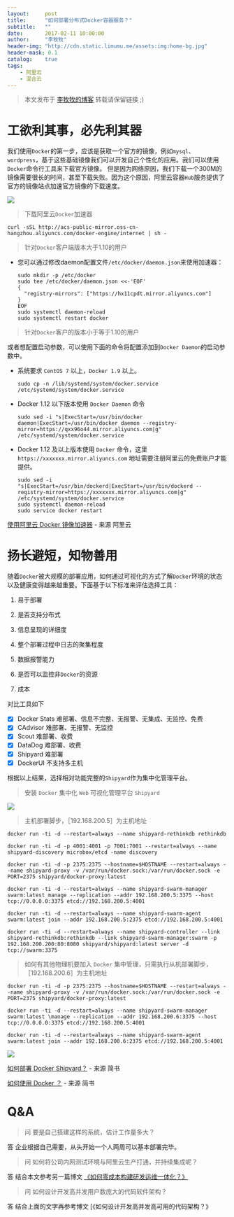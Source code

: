 ```yaml
---
layout:     post
title:      "如何部署分布式Docker容器服务？"
subtitle:   ""
date:       2017-02-11 10:00:00
author:     "李牧牧"
header-img: "http://cdn.static.limumu.me/assets:img:home-bg.jpg"
header-mask: 0.1
catalog:    true
tags:
    - 阿里云
    - 混合云
---
```


> 本文发布于 [李牧牧的博客](http://limumu.me) 转载请保留链接 ;)



# 工欲利其事，必先利其器

我们使用`Docker`的第一步，应该是获取一个官方的镜像，例如`mysql`、`wordpress`，基于这些基础镜像我们可以开发自己个性化的应用。我们可以使用`Docker`命令行工具来下载官方镜像。
但是因为网络原因，我们下载一个300M的镜像需要很长的时间，甚至下载失败。因为这个原因，阿里云容器`Hub`服务提供了官方的镜像站点加速官方镜像的下载速度。

![](http://cdn.static.limumu.me/assets:post:img:201705161323013.jpg)

> 下载阿里云`Docker`加速器 

```
curl -sSL http://acs-public-mirror.oss-cn-hangzhou.aliyuncs.com/docker-engine/internet | sh -
```

> 针对`Docker`客户端版本大于1.10的用户

- 您可以通过修改daemon配置文件`/etc/docker/daemon.json`来使用加速器：

  ```
  sudo mkdir -p /etc/docker
  sudo tee /etc/docker/daemon.json <<-'EOF'
  {
    "registry-mirrors": ["https://hx11cpdt.mirror.aliyuncs.com"]
  }
  EOF
  sudo systemctl daemon-reload
  sudo systemctl restart docker
  ```

> 针对`Docker`客户的版本小于等于1.10的用户

或者想配置启动参数，可以使用下面的命令将配置添加到`Docker Daemon`的启动参数中。

- 系统要求 `CentOS 7` 以上，`Docker 1.9` 以上。

  ```
  sudo cp -n /lib/systemd/system/docker.service /etc/systemd/system/docker.service
  ```

- Docker 1.12 以下版本使用 `Docker Daemon` 命令

  ```
  sudo sed -i "s|ExecStart=/usr/bin/docker daemon|ExecStart=/usr/bin/docker daemon --registry-mirror=https://qxx96o44.mirror.aliyuncs.com|g" /etc/systemd/system/docker.service
  ```

- Docker 1.12 及以上版本使用 `Docker` 命令，这里`https://xxxxxxx.mirror.aliyuncs.com` 地址需要注册阿里云的免费账户才能提供。

  ```
  sudo sed -i "s|ExecStart=/usr/bin/dockerd|ExecStart=/usr/bin/dockerd --registry-mirror=https://xxxxxxx.mirror.aliyuncs.com|g" /etc/systemd/system/docker.service
  sudo systemctl daemon-reload
  sudo service docker restart
  ```

 [使用阿里云 Docker 镜像加速器](https://yq.aliyun.com/articles/29941 "使用阿里云 Docker 镜像加速器")  - 来源 阿里云



# 扬长避短，知物善用

随着`Docker`被大规模的部署应用，如何通过可视化的方式了解`Docker`环境的状态以及健康变得越来越重要。下面基于以下标准来评估选择工具：

1. 易于部署

2. 是否支持分布式
3. 信息呈现的详细度
4. 整个部署过程中日志的聚集程度
5. 数据报警能力
6. 是否可以监控非`Docker`的资源
7. 成本

对比工具如下

- [x] Docker Stats  难部署、信息不完整、无报警、无集成、无监控、免费
- [x] CAdvisor         难部署、无报警、无监控       
- [x] Scout              难部署、收费
- [x] DataDog         难部署、收费
- [x] Shipyard         难部署
- [x] DockerUI        不支持多主机

根据以上结果，选择相对功能完整的`Shipyard`作为集中化管理平台。



> 安装 `Docker` 集中化 `Web` 可视化管理平台 `Shipyard`

![](http://cdn.static.limumu.me/assets:post:img:201705161323011.jpg)



> 主机部署脚步，［192.168.200.5］为主机地址

```
docker run -ti -d --restart=always --name shipyard-rethinkdb rethinkdb

docker run -ti -d -p 4001:4001 -p 7001:7001 --restart=always --name shipyard-discovery microbox/etcd -name discovery

docker run -ti -d -p 2375:2375 --hostname=$HOSTNAME --restart=always --name shipyard-proxy -v /var/run/docker.sock:/var/run/docker.sock -e PORT=2375 shipyard/docker-proxy:latest

docker run -ti -d --restart=always --name shipyard-swarm-manager swarm:latest manage --replication --addr 192.168.200.5:3375 --host tcp://0.0.0.0:3375 etcd://192.168.200.5:4001

docker run -ti -d --restart=always --name shipyard-swarm-agent swarm:latest join --addr 192.168.200.5:2375 etcd://192.168.200.5:4001

docker run -ti -d --restart=always --name shipyard-controller --link shipyard-rethinkdb:rethinkdb --link shipyard-swarm-manager:swarm -p 192.168.200.200:80:8080 shipyard/shipyard:latest server -d tcp://swarm:3375
```



> 如何有其他物理机要加入 `Docker` 集中管理，只需执行从机部署脚步，［192.168.200.6］为主机地址

```
docker run -ti -d -p 2375:2375 --hostname=$HOSTNAME --restart=always --name shipyard-proxy -v /var/run/docker.sock:/var/run/docker.sock -e PORT=2375 shipyard/docker-proxy:latest

docker run -ti -d --restart=always --name shipyard-swarm-manager swarm:latest \manage --replication --addr 192.168.200.6:3375 --host tcp://0.0.0.0:3375 etcd://192.168.200.5:4001

docker run -ti -d --restart=always --name shipyard-swarm-agent swarm:latest join --addr 192.168.200.6:2375 etcd://192.168.200.5:4001
```

![](http://cdn.static.limumu.me/assets:post:img:201705161323012.jpg)

[ 如何部署 Docker Shipyard？](http://www.jianshu.com/p/f9f855f8f3f4 "如何部署 Docker Shipyard？")  - 来源 简书

[ 如何使用 Docker ？](http://www.jianshu.com/p/f3f1e6cefda0 "如何使用 Docker ？")  - 来源 简书



# Q&A

> 问 要是自己搭建这样的系统，估计工作量多大？

答 企业根据自己需要，从头开始一个人两周可以基本部署完毕。

> 问 如何将公司内网测试环境与阿里云生产打通，并持续集成呢？

答 结合本文参考另一篇博文 [《如何零成本构建研发运维一体化？》](http://www.limumu.me/2017/02/18/create-devops-from-aliyun/ "如何零成本构建研发运维一体化？")

> 问 如何设计开发高并发用户数庞大的代码软件架构？

答 结合上面的文字再参考博文 [《如何设计开发高并发高可用的代码架构？》



